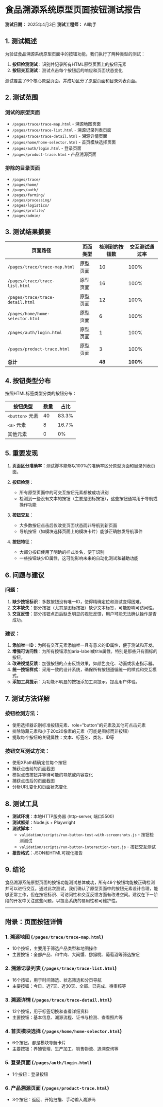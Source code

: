 # 食品溯源系统原型页面按钮测试报告

**测试日期：** 2025年4月3日
**测试工程师：** AI助手

## 1. 测试概述

为验证食品溯源系统原型页面中的按钮功能，我们执行了两种类型的测试：
1. **按钮检测测试**：识别并记录所有HTML原型页面上的按钮元素
2. **按钮交互测试**：测试点击每个按钮后的响应和页面状态变化

测试覆盖了6个核心原型页面，并成功区分了原型页面和目录列表页面。

## 2. 测试范围

### 测试的原型页面
- `/pages/trace/trace-map.html` - 溯源地图页面
- `/pages/trace/trace-list.html` - 溯源记录列表页面
- `/pages/trace/trace-detail.html` - 溯源详情页面
- `/pages/home/home-selector.html` - 首页模块选择页面
- `/pages/auth/login.html` - 登录页面
- `/pages/product-trace.html` - 产品溯源页面

### 排除的目录页面
- `/pages/trace/` 
- `/pages/home/`
- `/pages/auth/`
- `/pages/farming/`
- `/pages/processing/`
- `/pages/logistics/`
- `/pages/profile/`
- `/pages/admin/`

## 3. 测试结果摘要

| 页面路径 | 页面类型 | 检测到的按钮数 | 交互测试通过率 |
|---------|---------|-------------|-------------|
| `/pages/trace/trace-map.html` | 原型页面 | 10 | 100% |
| `/pages/trace/trace-list.html` | 原型页面 | 16 | 100% |
| `/pages/trace/trace-detail.html` | 原型页面 | 12 | 100% |
| `/pages/home/home-selector.html` | 原型页面 | 6 | 100% |
| `/pages/auth/login.html` | 原型页面 | 1 | 100% |
| `/pages/product-trace.html` | 原型页面 | 3 | 100% |
| **总计** | | **48** | **100%** |

## 4. 按钮类型分布

按照HTML标签类型分类的按钮分布：

| 按钮类型 | 数量 | 占比 |
|---------|-----|-----|
| `<button>` 元素 | 40 | 83.3% |
| `<a>` 元素 | 8 | 16.7% |
| 其他元素 | 0 | 0% |

## 5. 重要发现

1. **页面区分准确率**：测试脚本能够以100%的准确率区分原型页面和目录列表页面。

2. **按钮检测**：
   - 所有原型页面中的可交互按钮元素都被成功识别
   - 检测到一些没有文本的按钮（主要是图标按钮），这些按钮通常用于导航或操作功能

3. **按钮交互**：
   - 大多数按钮点击后仅改变页面状态而非导航到新页面
   - 导航按钮（如模块选择页面上的模块卡片）能够正确触发导航事件

4. **按钮特征**：
   - 大部分按钮使用了明确的样式类名，便于识别
   - 一些按钮缺少ID属性，这可能影响未来的自动化测试和辅助功能

## 6. 问题与建议

### 问题：
1. **缺少按钮标识**：多数按钮没有唯一ID，使得精确定位和测试变得困难。
2. **文本缺失**：部分按钮（尤其是图标按钮）缺少文本标签，可能影响可访问性。
3. **交互反馈**：部分按钮点击后缺乏明显的视觉反馈，用户可能无法确认操作是否成功。

### 建议：
1. **添加唯一ID**：为所有交互元素添加唯一且有意义的ID属性，便于测试和开发。
2. **增强可访问性**：为所有按钮添加aria-label或title属性，特别是那些只有图标的按钮。
3. **改进视觉反馈**：加强按钮的点击反馈效果，如颜色变化、动画或状态指示器。
4. **统一按钮样式**：采用一致的设计系统，确保所有按钮遵循统一的样式和交互模式。
5. **添加工具提示**：为功能不明显的按钮添加工具提示，提高用户体验。

## 7. 测试方法详解

### 按钮检测方法：
- 使用选择器识别标准按钮元素、role="button"的元素及其他可点击元素
- 排除隐藏元素和小于20x20像素的元素（可能是图标而非按钮）
- 提取每个按钮的关键属性：文本、标签名、类名、ID等

### 按钮交互测试方法：
- 使用XPath精确定位每个按钮
- 捕获点击前的页面截图
- 模拟点击按钮并等待可能的导航或内容变化
- 捕获点击后的页面截图
- 分析URL变化和页面状态变化

## 8. 测试工具

- **测试环境**：本地HTTP服务器 (http-server, 端口5500)
- **测试框架**：Node.js + Playwright
- **测试脚本**：
  - `validation/scripts/run-button-test-with-screenshots.js` - 按钮检测测试
  - `validation/scripts/run-button-interaction-test.js` - 按钮交互测试
- **报告格式**：JSON和HTML可视化报告

## 9. 结论

食品溯源系统原型页面的按钮功能测试总体成功，所有48个按钮均能被正确检测并可以进行交互。通过此次测试，我们确认了原型页面中的按钮元素设计合理，能够正常工作，但在按钮标识、可访问性和交互反馈方面有改进空间。建议在下一阶段的开发中关注这些问题，以提高系统的易用性和可维护性。

---

## 附录：页面按钮详情

### 1. 溯源地图 (`/pages/trace/trace-map.html`)
- 10个按钮，主要用于筛选产品类型和地图操作
- 主要按钮：全部产品、和牛肉、大闸蟹、猕猴桃、葡萄酒等筛选按钮

### 2. 溯源记录列表 (`/pages/trace/trace-list.html`)
- 16个按钮，用于时间筛选、状态筛选和分页导航
- 主要按钮：今日、近7天、近30天、全部、已完成、待审核等

### 3. 溯源详情 (`/pages/trace/trace-detail.html`)
- 12个按钮，用于标签切换和查看详细资料
- 主要按钮：基本信息、溯源流程、证书与检测、查看照片等

### 4. 首页模块选择 (`/pages/home/home-selector.html`)
- 6个按钮，都是模块导航卡片
- 主要按钮：养殖管理、生产加工、销售物流、追溯查询等

### 5. 登录页面 (`/pages/auth/login.html`)
- 1个按钮：登录按钮

### 6. 产品溯源页面 (`/pages/product-trace.html`)
- 3个按钮：返回、开始扫描、手动输入溯源码 